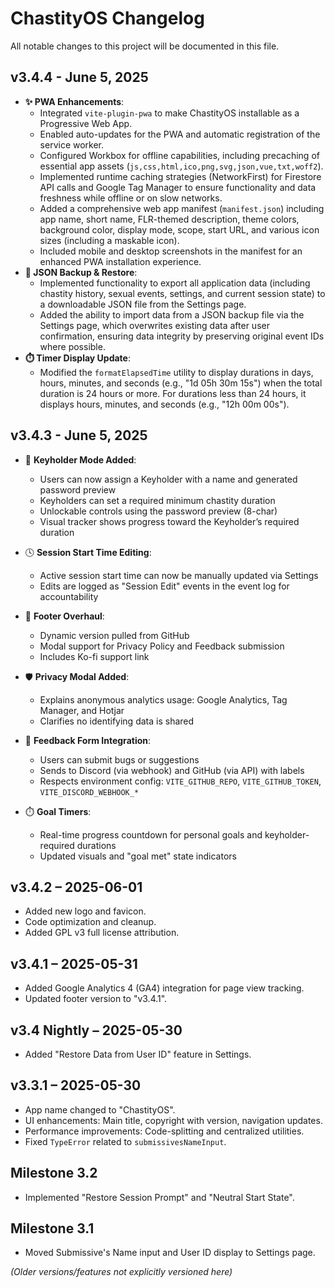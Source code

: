 # ChastityOS Changelog

All notable changes to this project will be documented in this file.

## v3.4.4 - June 5, 2025

- **✨ PWA Enhancements**:
  - Integrated `vite-plugin-pwa` to make ChastityOS installable as a Progressive Web App.
  - Enabled auto-updates for the PWA and automatic registration of the service worker.
  - Configured Workbox for offline capabilities, including precaching of essential app assets (`js,css,html,ico,png,svg,json,vue,txt,woff2`).
  - Implemented runtime caching strategies (NetworkFirst) for Firestore API calls and Google Tag Manager to ensure functionality and data freshness while offline or on slow networks.
  - Added a comprehensive web app manifest (`manifest.json`) including app name, short name, FLR-themed description, theme colors, background color, display mode, scope, start URL, and various icon sizes (including a maskable icon).
  - Included mobile and desktop screenshots in the manifest for an enhanced PWA installation experience.
- **💾 JSON Backup & Restore**:
  - Implemented functionality to export all application data (including chastity history, sexual events, settings, and current session state) to a downloadable JSON file from the Settings page.
  - Added the ability to import data from a JSON backup file via the Settings page, which overwrites existing data after user confirmation, ensuring data integrity by preserving original event IDs where possible.
- **⏱️ Timer Display Update**:
  - Modified the `formatElapsedTime` utility to display durations in days, hours, minutes, and seconds (e.g., "1d 05h 30m 15s") when the total duration is 24 hours or more. For durations less than 24 hours, it displays hours, minutes, and seconds (e.g., "12h 00m 00s").

## v3.4.3 - June 5, 2025

- 🔐 **Keyholder Mode Added**:
  - Users can now assign a Keyholder with a name and generated password preview
  - Keyholders can set a required minimum chastity duration
  - Unlockable controls using the password preview (8-char)
  - Visual tracker shows progress toward the Keyholder’s required duration

- 🕓 **Session Start Time Editing**:
  - Active session start time can now be manually updated via Settings
  - Edits are logged as "Session Edit" events in the event log for accountability

- 🔄 **Footer Overhaul**:
  - Dynamic version pulled from GitHub
  - Modal support for Privacy Policy and Feedback submission
  - Includes Ko-fi support link

- 🛡️ **Privacy Modal Added**:
  - Explains anonymous analytics usage: Google Analytics, Tag Manager, and Hotjar
  - Clarifies no identifying data is shared

- 🐛 **Feedback Form Integration**:
  - Users can submit bugs or suggestions
  - Sends to Discord (via webhook) and GitHub (via API) with labels
  - Respects environment config: `VITE_GITHUB_REPO`, `VITE_GITHUB_TOKEN`, `VITE_DISCORD_WEBHOOK_*`

- ⏱️ **Goal Timers**:
  - Real-time progress countdown for personal goals and keyholder-required durations
  - Updated visuals and "goal met" state indicators

## v3.4.2 – 2025-06-01
- Added new logo and favicon.
- Code optimization and cleanup.
- Added GPL v3 full license attribution.

## v3.4.1 – 2025-05-31
- Added Google Analytics 4 (GA4) integration for page view tracking.
- Updated footer version to "v3.4.1".

## v3.4 Nightly – 2025-05-30
- Added "Restore Data from User ID" feature in Settings.

## v3.3.1 – 2025-05-30
- App name changed to "ChastityOS".
- UI enhancements: Main title, copyright with version, navigation updates.
- Performance improvements: Code-splitting and centralized utilities.
- Fixed `TypeError` related to `submissivesNameInput`.

## Milestone 3.2
- Implemented "Restore Session Prompt" and "Neutral Start State".

## Milestone 3.1
- Moved Submissive's Name input and User ID display to Settings page.

*(Older versions/features not explicitly versioned here)*